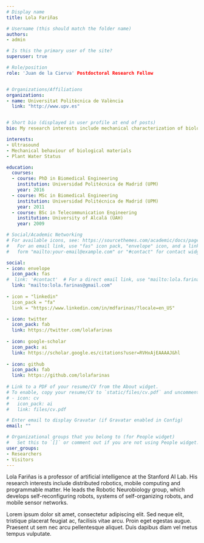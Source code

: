 ```yaml
---
# Display name
title: Lola Fariñas

# Username (this should match the folder name)
authors:
- admin

# Is this the primary user of the site?
superuser: true

# Role/position
role: 'Juan de la Cierva' Postdoctoral Research Fellow


# Organizations/Affiliations
organizations:
- name: Universitat Politècnica de València
  link: "http://www.upv.es"


# Short bio (displayed in user profile at end of posts)
bio: My research interests include mechanical characterization of biological materials, specially vegetal tissues and food stuff with ultrasound techniques.

interests:
- Ultrasound
- Mechanical behaviour of biological materials
- Plant Water Status

education:
  courses:
  - course: PhD in Biomedical Engineering
    institution: Universidad Politécnica de Madrid (UPM)
    year: 2016
  - course: MSc in Biomedical Engineering
    institution: Universidad Politécnica de Madrid (UPM)
    year: 2011
  - course: BSc in Telecommunication Engineering
    institution: University of Alcalá (UAH)
    year: 2009

# Social/Academic Networking
# For available icons, see: https://sourcethemes.com/academic/docs/page-builder/#icons
#   For an email link, use "fas" icon pack, "envelope" icon, and a link in the
#   form "mailto:your-email@example.com" or "#contact" for contact widget.

social:
- icon: envelope
  icon_pack: fas
#  link: '#contact'  # For a direct email link, use "mailto:lola.farinas@gmail.com".
  link: "mailto:lola.farinas@gmail.com"
      
- icon = "linkedin"
  icon_pack = "fa"
  link = "https://www.linkedin.com/in/mdfarinas/?locale=en_US"

- icon: twitter
  icon_pack: fab
  link: https://twitter.com/lolafarinas
  
- icon: google-scholar
  icon_pack: ai
  link: https://scholar.google.es/citations?user=RVHxAjEAAAAJ&hl
  
- icon: github
  icon_pack: fab
  link: https://github.com/lolafarinas
  
# Link to a PDF of your resume/CV from the About widget.
# To enable, copy your resume/CV to `static/files/cv.pdf` and uncomment the lines below.
# - icon: cv
#   icon_pack: ai
#   link: files/cv.pdf

# Enter email to display Gravatar (if Gravatar enabled in Config)
email: ""

# Organizational groups that you belong to (for People widget)
#   Set this to `[]` or comment out if you are not using People widget.
user_groups:
- Researchers
- Visitors
---
```


Lola Fariñas is a professor of artificial intelligence at the Stanford AI Lab. His research interests include distributed robotics, mobile computing and programmable matter. He leads the Robotic Neurobiology group, which develops self-reconfiguring robots, systems of self-organizing robots, and mobile sensor networks.

Lorem ipsum dolor sit amet, consectetur adipiscing elit. Sed neque elit, tristique placerat feugiat ac, facilisis vitae arcu. Proin eget egestas augue. Praesent ut sem nec arcu pellentesque aliquet. Duis dapibus diam vel metus tempus vulputate.
